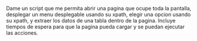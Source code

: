 Dame un script que me permita abrir una pagina que ocupe toda la pantalla, desplegar un menu desplegable usando su xpath, elegir una opcion usando su xpath, y extraer los datos de una tabla dentro de la pagina. Incluye tiempos de espera para que la pagina pueda cargar y se puedan ejecutar las acciones.